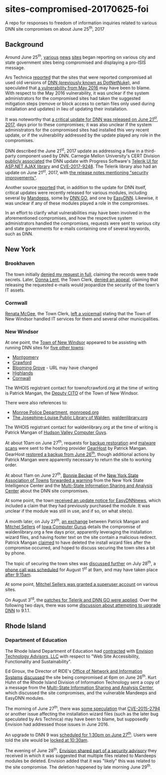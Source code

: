 # sites-compromised-20170625-foi
A repo for responses to freedom of information inquiries related to various DNN site compromises on about June 25<sup>th</sup>, 2017

## Background
Around June 25<sup>th</sup>, [various](http://www.cnn.com/2017/06/25/politics/kasich-hack-isis/index.html) [news](http://thehill.com/policy/cybersecurity/339395-kasichs-website-hacked-with-what-appears-to-be-pro-isis-messages) [sites](http://www.chicagotribune.com/news/nationworld/ct-ohio-government-websites-hacked-islamic-state-20170625-story.html) began reporting on various city and state government sites being compromised and displaying a pro-ISIS message.

Ars Technica [reported](https://arstechnica.com/information-technology/2017/06/ohio-gov-kasichs-website-dozens-of-others-defaced-using-year-old-exploit/) that the sites that were reported compromised all used old versions of [DNN (previously known as DotNetNuke)](http://www.dnnsoftware.com/community/download), and speculated that [a vulnerability from May 2016](https://www.cisecurity.org/advisory/vulnerability-in-dotnetnuke-dnn-content-management-system-could-allow-for-unauthorized-access/) may have been to blame. With respect to the May 2016 vulnerability, it was unclear if the system administrators for the compromised sites had taken the suggested mitigation steps (remove or block access to certain files only used during installation and updates) in lieu of updating their installation.

It was noteworthy that [a critical update for DNN was released on June 21<sup>st</sup>, 2017](http://www.dnnsoftware.com/community-blog/cid/155436/critical-security-update--june-2017), days prior to these compromises; it was also unclear if the system administrators for the compromised sites had installed this very recent update, or if the vulnerability addressed by the update played any role in the compromises.

DNN described the June 21<sup>st</sup>, 2017 update as addressing a flaw in a third-party component used by DNN. Carnegie Mellon University's CERT Division [publicly associated](https://www.kb.cert.org/vuls/id/TNOY-APDS9B) the DNN update with Progress Software's [Telerik UI for ASP.NET AJAX library](http://www.telerik.com/products/aspnet-ajax.aspx) and [CVE-2017-9248](http://www.telerik.com/support/kb/aspnet-ajax/details/cryptographic-weakness). The Telerik library also had an update on June 21<sup>st</sup>, 2017, with [the release notes mentioning "security improvements"](http://www.telerik.com/support/whats-new/aspnet-ajax/release-history/ui-for-asp-net-ajax-r2-2017-sp1-version-2017-2-621).

Another source [reported](https://mitchelsellers.com/blogs/2017/06/30/june-2017-dnn-evoq-and-module-security-summary) that, in addition to the update for DNN itself, critical updates were recently released for various modules, including several by [Mandeeps](https://www.mandeeps.com/company/news/critical-security-update---june-2017), some by [DNN GO](https://www.dnngo.net/), and one by [EasyDNN](http://www.easydnnsolutions.com/). Likewise, it was unclear if any of these modules played a role in the compromises.

In an effort to clarify what vulnerabilities may have been involved in the aforementioned compromises, and how the respective system administrators handled the compromises, requests were sent to various city and state governments for e-mails containing one of several keywords, such as DNN.

## New York

### Brookhaven

The town initially [denied my request in full](New%20York/Brookhaven/Initial%20Denial.pdf), claiming the records were trade secrets. Later, [Donna Lent](https://www.brookhavenny.gov/Departments/Town-Clerk), the Town Clerk, [denied an appeal](New%20York/Brookhaven/FOIL%20Appeal%20F-17-4187%20%28Neal%29.pdf), claiming that releasing the requested e-mails would jeopardize the security of the town's IT assets.

### Cornwall

[Renata McGee](http://www.cornwallny.com/Departments/Town-Clerk), the Town Clerk, [left a voicemail](New%20York/Cornwall/20170814-1227-McGee.mp3) stating that the Town of New Windsor handled IT services for them and several other municipalities.

### New Windsor

At one point, the [Town of New Windsor](http://town.new-windsor.ny.us/) appeared to be assisting with running DNN sites for [five other towns](New%20York/New%20Windsor/002.JPG):

* [Montgomery](http://www.townofmontgomery.com/)
* [Crawford](http://www.townofcrawford.org/)
* [Blooming Grove](http://www.townofbloominggroveny.com/) - URL may have changed
* [Highlands](http://www.highlands-ny.gov/)
* [Cornwall](http://www.cornwallny.com/)

The WHOIS registrant contact for townofcrawford.org at the time of writing is Patrick Mangan, the [Deputy CITO](http://town.new-windsor.ny.us/OfficialsDepartments/InformationTechnology.aspx) of the Town of New Windsor.

There were also references to:

* [Monroe Police Department](New%20York/New%20Windsor/163.JPG), [monroepd.org](http://www.monroepd.org/)
* [The Josephine-Louise Public Library of Walden](New%20York/New%20Windsor/053.JPG), [waldenlibrary.org](http://www.waldenlibrary.org/)

The WHOIS registrant contact for waldenlibrary.org at the time of writing is Patrick Mangan of [Hudson Valley Computer Guys](http://www.hvcomputerguys.com/).

At about 10am on June 27<sup>th</sup>, requests for [backup restoration](New%20York/New%20Windsor/205.JPG) and [malware scans](New%20York/New%20Windsor/208.JPG) were sent to the hosting provider [GearHost](https://www.gearhost.com/) by Patrick Mangan. GearHost [restored a backup from June 26<sup>th</sup>](New%20York/New%20Windsor/191.JPG), though additional actions by Patrick Mangan were apparently necessary to return the site to working order.

At about 11am on June 27<sup>th</sup>, [Bonnie Becker](https://www.nytowns.org/node/1283) of the [New York State Association of Towns](https://www.nytowns.org/) [forwarded a warning](New%20York/New%20Windsor/209.JPG) from the New York State Intelligence Center and the [Multi-State Information Sharing and Analysis Center](https://www.cisecurity.org/ms-isac/) about the DNN site compromises.

At some point, the town [received an update notice for EasyDNNnews](New%20York/New%20Windsor/287.JPG), which included a claim that they had previously purchased the module. It was unclear if the module was still in use, and if so, on what site(s).

A month later, on July 27<sup>th</sup>, [an exchange](New%20York/New%20Windsor/042.JPG) between Patrick Mangan and [Mitchel Sellers](https://mitchelsellers.com/) of [Iowa Computer Gurus](https://www.iowacomputergurus.com/) details the compromise of waldenlibrary.org a few days prior, apparently leveraging the installation wizard files, and having footer text on the site contain a malicious redirect. Patrick Mangan [claimed](New%20York/New%20Windsor/051.JPG) to have deleted the install wizard files after the compromise occurred, and hoped to discuss securing the town sites a bit by phone.

The topic of securing the town sites was [discussed further](New%20York/New%20Windsor/038.JPG) on July 28<sup>th</sup>, a [phone call was scheduled](New%20York/New%20Windsor/133.JPG) for August 1<sup>st</sup> at 9am, and may have taken place [after 9:15am](New%20York/New%20Windsor/231.JPG).

At some point, [Mitchel Sellers was granted a superuser account](New%20York/New%20Windsor/151.JPG) on various sites.

On August 3<sup>rd</sup>, the [patches for Telerik and DNN GO were applied](New%20York/New%20Windsor/159.JPG). Over the following two days, there was some [discussion about attempting to upgrade DNN](New%20York/New%20Windsor/270.JPG) to 9.1.1.

## Rhode Island

### Department of Education

The Rhode Island Department of Education had [contracted](Rhode%20Island/Department%20of%20Education/RE%20DNN%20Vulnerability%20-%20Urgent%20Attention%20Required%20-2.msg) with [Envision Technology Advisors, LLC](https://www.envisionsuccess.net/) with respect to "Web Site Accessibility, Functionality and Sustainability".

Ed Giroux, the Director of RIDE's [Office of Network and Information Systems](http://www.ride.ri.gov/InsideRIDE/RIDEOffices/NetworkInformationSystems.aspx) [discussed](Rhode%20Island/Department%20of%20Education/Re%20EXTERNAL%20%20Website%20has%20been%20hacked.msg) the site being compromised at 6pm on June 26<sup>th</sup>. Kurt Huhn of the Rhode Island Division of Information Technology sent a copy of a message from the [Multi-State Information Sharing and Analysis Center](https://www.cisecurity.org/ms-isac/), which discussed the site compromises, and the vulnerable Mandeeps and EasyDNN modules.

The morning of June 27<sup>th</sup>, there was [some speculation](Rhode%20Island/Department%20of%20Education/FW%20DNN%20Vulnerability%20being%20exploited%20are%20you%20patched%20-2.msg) that [CVE-2015-2794](https://www.cvedetails.com/cve/CVE-2015-2794/) or another issue affecting the installation wizard files (such as the later bug speculated by Ars Technica) may have been to blame, but supposedly Envision had addressed those issues in June 2016.

An upgrade to DNN 9 was [scheduled for 1:30pm on June 27<sup>th</sup>](Rhode%20Island/Department%20of%20Education/DNN%20upgrade%20to%209.msg). Users were told the site would be [locked at 10:30am](Rhode%20Island/Department%20of%20Education/FW%20Website%20will%20be%20locked%20at%201030am%20-3.msg).

The evening of June 28<sup>th</sup>, [Envision shared part of a security advisory](Rhode%20Island/Department%20of%20Education/RE%20DNN%20Vulnerability%20-%20Urgent%20Attention%20Required.msg) they received in which it was suggested that multiple files related to Mandeeps modules be deleted. Envision added that it was "likely" this was related to the site compromise. The deletion happened by late morning June 29<sup>th</sup>.
